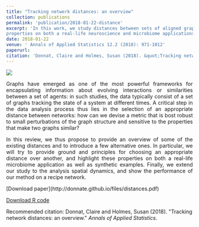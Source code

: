 ```yaml
---
title: "Tracking network distances: an overview"
collection: publications
permalink: 'publication/2018-01-22-distance'
excerpt: 'In this work, we study distances between sets of aligned graphs. In particular, we try to provide ground and principles for choosing an appropriate distance over another, and highlight these
properties on both a real-life neuroscience and microbiome applications, as well as synthetic examples.'
date: 2018-01-22
venue: ' Annals of Applied Statistics 12.2 (2018): 971-1012'
paperurl: 
citation: 'Donnat, Claire and Holmes, Susan (2018). &quot;Tracking network distances: an overview.&quot; <i> Annals of Applied Statistics 12.2 (2018): 971-1012</i>.'
---
```

<img src="http://donnate.github.io/images/images_orig/food.jpg" />

<p><div style="text-align: justify"> 
Graphs have emerged as one of the most powerful frameworks for encapsulating information about evolving interactions or similarities between a set of
agents: in such studies, the data typically consist of a set of graphs tracking the state of a system at different times.
A critical  step in the data analysis process thus lies in the selection of an appropriate distance between networks: how can we devise a metric that is bost robust to small perturbations of the graph structure and sensitive to the properties that make two graphs similar?
</div></p>


<p><div style="text-align: justify"> 
In this review, we thus  propose to provide an overview of some of the
existing distances and to introduce a few alternative ones. In particular, we will try to provide ground
and principles for choosing an appropriate distance over another, and highlight these
properties on both a real-life microbiome application as well as synthetic examples. Finally, we extend our study to the analysis spatial dynamics, and show the performance of our method on a recipe network.
</div></p>
[Download paper](http://donnate.github.io/files/distances.pdf)

[Download R code](https://github.com/donnate/TrackingNetworks)

Recommended citation: Donnat, Claire and Holmes, Susan (2018). "Tracking network distances: an overview." <i>Annals of Applied Statistics</i>.
